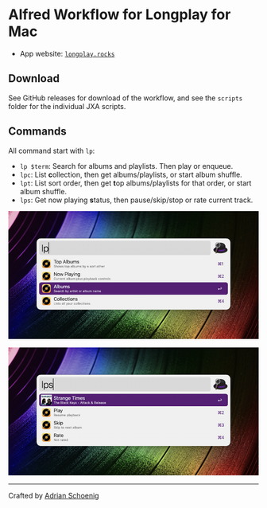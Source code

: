 # Alfred Workflow for Longplay for Mac

- App website: [`longplay.rocks`](https://longplay.rocks)

## Download

See GitHub releases for download of the workflow, and see the `scripts` folder for the individual JXA scripts.

## Commands

All command start with `lp`:

- `lp $term`: Search for albums and playlists. Then play or enqueue.
- `lpc`: List **c**ollection, then get albums/playlists, or start album shuffle.
- `lpt`: List sort order, then get **t**op albums/playlists for that order, or start album shuffle.
- `lps`: Get now playing **s**tatus, then pause/skip/stop or rate current track.

![](screenshots/top-level.png)

![](screenshots/status.png)

---

Crafted by [Adrian Schoenig](https://adrian.schoenig.me)
